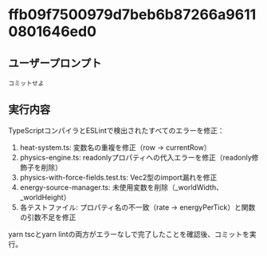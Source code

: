 # ffb09f7500979d7beb6b87266a96110801646ed0

## ユーザープロンプト

```
コミットせよ
```

## 実行内容

TypeScriptコンパイラとESLintで検出されたすべてのエラーを修正：

1. heat-system.ts: 変数名の重複を修正（row → currentRow）
2. physics-engine.ts: readonlyプロパティへの代入エラーを修正（readonly修飾子を削除）
3. physics-with-force-fields.test.ts: Vec2型のimport漏れを修正
4. energy-source-manager.ts: 未使用変数を削除（\_worldWidth、\_worldHeight）
5. 各テストファイル: プロパティ名の不一致（rate → energyPerTick）と関数の引数不足を修正

yarn tscとyarn lintの両方がエラーなしで完了したことを確認後、コミットを実行。
